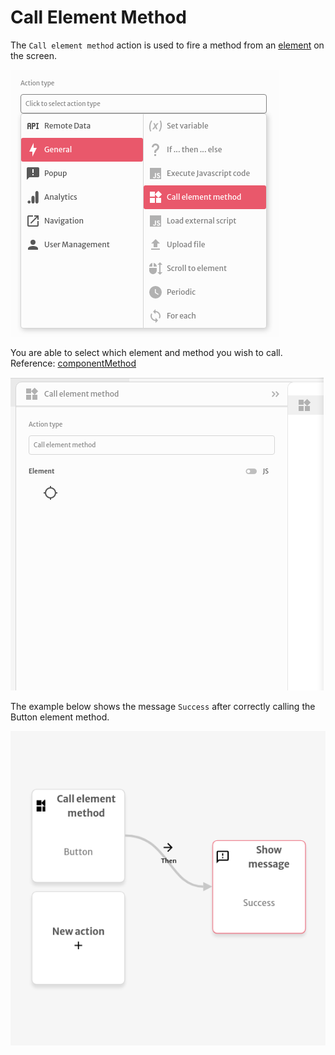# Call Element Method

The `Call element method` action is used to fire a method from an [element](../elements/) on the screen.

![](../../../.gitbook/assets/screenshot-from-2021-08-04-13-38-08.png)

You are able to select which element and method you wish to call. Reference: [componentMethod](https://docs.abstra.app/docs/projects/front-end/arguments/argument-types#componentmethod)

![](../../../.gitbook/assets/screenshot-from-2021-08-04-13-40-03.png)

The example below shows the message `Success` after correctly calling the Button element method.

![](../../../.gitbook/assets/screenshot-from-2021-08-04-13-41-41.png)



